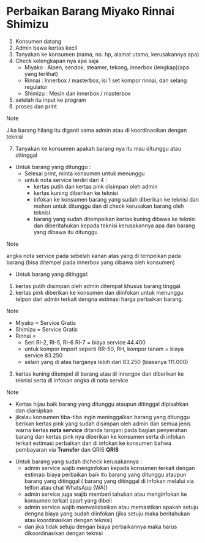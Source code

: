 # Perbaikan Barang Miyako Rinnai Shimizu
1. Konsumen datang
2. Admin bawa kertas kecil
3. Tanyakan ke konsumen (nama, no. hp, alamat utama, kerusakannya apa)
4. Check kelengkapan nya apa saja 
   * Miyako : Alpen, sendok, steamer, tekong, innerbox (lengkap)(apa yang terlihat)
   * Rinnai : Innerbox / masterbox, isi 1 set kompor rinnai, dan selang regulator
   * Shimizu : Mesin dan innerbox / masterbox
5. setelah itu input ke program
6. proses dan print

> [!NOTE]
> Jika barang hilang itu diganti sama admin atau di koordinasikan dengan teknisi

7. Tanyakan ke konsumen apakah barang nya itu mau ditunggu atau ditinggal
* Untuk barang yang ditunggu :
  * Selesai print, minta konsumen untuk menunggu
  * untuk nota service terdiri dari 4 :
    * kertas putih dan kertas pink disimpan oleh admin
    * kertas kuning diberikan ke teknisi 
    * infokan ke konsumen barang yang sudah diberikan ke teknisi dan mohon untuk ditunggu dan di check kerusakan barang oleh teknisi
    * barang yang sudah ditempelkan kertas kuning dibawa ke teknisi dan diberitahukan kepada teknisi kerusakannya apa dan barang yang dibawa itu ditunggu

> [!NOTE]
> angka nota service pada sebelah kanan atas yang di tempelkan pada barang (bisa ditempel pada innerbox yang dibawa oleh konsumen)

* Untuk barang yang ditinggal:
 1. kertas putih disimpan oleh admin ditempat khusus barang tinggal.
 2. kertas pink diberikan ke konsumen dan diinfokan untuk menunggu telpon dari admin terkait dengna estimasi harga perbaikan barang.

> [!NOTE]
> * Miyako = Service Gratis
> * Shimizu = Service Gratis
> * Rinnai = 
>   * Seri RI-2, RI-5, RI-6 RI-7 = biaya service 44.400
>   * untuk kompor import seperti RR-50, RH, kompor tanam = biaya service 83.250
>   * selain yang di atas harganya lebih dari 83.250 (biasanya 111.000)

 3. kertas kuning ditempel di barang atau di innergox dan diberikan ke teknisi serta di infokan angka di nota service

> [!NOTE]
> * Kertas hijau baik barang yang ditunggu ataupun ditinggal dipisahkan dan diarsipkan
> * jikalau konsumen tiba-tiba ingin meninggalkan barang yang ditunggu berikan kertas pink yang sudah disimpan oleh admin dan semua jenis warna kertas **nota service** ditanda tangani pada bagian penyerahan barang dan kertas pink nya diberikan ke konsumen serta di infokan terkait estimasi perbaikan dan di infokan ke konsumen bahwa pembayaran via **Transfer** dan QRIS **QRIS**

 * Untuk barang yang sudah dicheck kerusakannya :
   * admin service wajib menginfokan kepada konsumen terkait dengan estimasi biaya perbaikan baik itu barang yang ditunggu ataupun barang yang ditinggal ( barang yang ditinggal di infokan melalui via telfon atau chat WhatsApp (WA))
   * admin service juga wajib memberi tahukan atau menginfokan ke konsumen terkait spart yang dibeli
   * admin service wajib memvalidasikan atau memastikan apakah setuju dengna biaya yang sudah diinfokan (jika setuju maka beritahukan atau koordinasikan dengan teknisi) 
   * dan jika tidak setuju dengan biaya perbaikannya maka harus dikoordinasikan dengan teknisi

